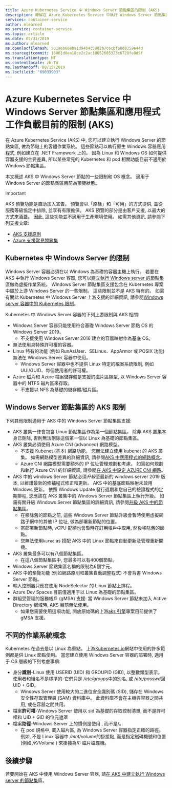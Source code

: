 ```yaml
---
title: Azure Kubernetes Service 中 Windows Server 節點集區的限制 (AKS)
description: 瞭解在 Azure Kubernetes Service 中執行 Windows Server 節點集區和應用程式工作負載時的已知限制 (AKS)
services: container-service
author: mlearned
ms.service: container-service
ms.topic: article
ms.date: 05/31/2019
ms.author: mlearned
ms.openlocfilehash: 501aeb60eba1d94b4c5882a7c6cbfa8d0359e44d
ms.sourcegitcommit: 18061d0ea18ce2c2ac10652685323c6728fe8d5f
ms.translationtype: MT
ms.contentlocale: zh-TW
ms.lasthandoff: 08/15/2019
ms.locfileid: "69033903"
---
```

# <a name="current-limitations-for-windows-server-node-pools-and-application-workloads-in-azure-kubernetes-service-aks"></a>Azure Kubernetes Service 中 Windows Server 節點集區和應用程式工作負載目前的限制 (AKS)

在 Azure Kubernetes Service (AKS) 中, 您可以建立執行 Windows Server 的節點集區, 做為節點上的客體作業系統。 這些節點可以執行原生 Windows 容器應用程式, 例如建立在 .NET Framework 上的。 因為 Linux 和 Windows OS 如何提供容器支援的主要差異, 所以某些常見的 Kubernetes 和 pod 相關功能目前不適用於 Windows 節點集區。

本文概述 AKS 中 Windows Server 節點的一些限制和 OS 概念。 適用于 Windows Server 的節點集區目前為預覽狀態。

> [!IMPORTANT]
> AKS 預覽功能是自助加入宣告。 預覽會以「原樣」和「可用」的方式提供, 並從服務等級協定中排除, 並享有有限擔保。 AKS 預覽的部分是由客戶支援, 以最大的方式來涵蓋。 因此, 這些功能並不適用于生產環境使用。 如需其他資訊, 請參閱下列支援文章:
>
> * [AKS 支援原則][aks-support-policies]
> * [Azure 支援常見問題集][aks-faq]

## <a name="limitations-for-windows-server-in-kubernetes"></a>Kubernetes 中 Windows Server 的限制

Windows Server 容器必須在以 Windows 為基礎的容器主機上執行。 若要在 AKS 中執行 Windows Server 容器, 您可以[建立執行 Windows server 的節點集][windows-node-cli]區做為虛擬作業系統。 Windows Server 節點集區支援包含在 Kubernetes 專案中屬於上游 Windows Server 的一些限制。 這些限制並不是 AKS 特有的。 如需有關此 Kubernetes 中 Windows Server 上游支援的詳細資訊, 請參閱[Windows server 容器中的 Kubernetes 限制](https://docs.microsoft.com/azure/aks/windows-node-limitations)。

Kubernetes 中 Windows Server 容器的下列上游限制與 AKS 相關:

- Windows Server 容器只能使用符合基礎 Windows Server 節點 OS 的 Windows Server 2019。
    - 不支援使用 Windows Server 2016 建立的容器映射作為基底 OS。
- 無法使用具特殊許可權的容器。
- Linux 特有的功能 (例如 RunAsUser、SELinux、AppArmor 或 POSIX 功能) 無法在 Windows Server 容器中使用。
    - Windows Server 容器中也不提供 Linux 特定的檔案系統限制, 例如 UUI/GUID、每個使用者的許可權。
- Azure 磁片和 Azure 檔案儲存體是支援的磁片區類型, 以 Windows Server 容器中的 NTFS 磁片區來存取。
    - 不支援以 NFS 為基礎的儲存體/磁片區。

## <a name="aks-limitations-for-windows-server-node-pools"></a>Windows Server 節點集區的 AKS 限制

下列其他限制適用于 AKS 中的 Windows Server 節點集區支援:

- AKS 叢集一律會包含 Linux 節點集區作為第一個節點集區。 除非 AKS 叢集本身已刪除, 否則無法刪除這個第一個以 Linux 為基礎的節點集區。
- AKS 叢集必須使用 Azure CNI (advanced) 網路模型。
    - 不支援 Kubenet (基本) 網路功能。 您無法建立使用 kubenet 的 AKS 叢集。 如需網路模型差異的詳細資訊, 請參閱[AKS 中應用程式的網路概念][azure-network-models]。
    - Azure CNI 網路模型需要額外的 IP 位址管理規劃和考慮。 如需如何規劃和執行 Azure CNI 的詳細資訊, 請參閱[在 AKS 中設定 AZURE CNI 網路][configure-azure-cni]。
- AKS 中的 windows Server 節點必須*升級*至最新的 windows server 2019 版本, 以維護最新的修補程式修正和更新。 AKS 中的基底節點映射未啟用 Windows 更新。 依照 Windows Update 發行週期和您自己的驗證程式的定期排程, 您應該在 AKS 叢集中的 Windows Server 節點集區上執行升級。 如需有關升級 Windows Server 節點集區的詳細資訊, 請參閱[升級 AKS 中的節點集][nodepool-upgrade]區。
    - 在移除舊的節點之前, 這些 Windows Server 節點升級會暫時使用虛擬網路子網中的其他 IP 位址, 做為部署新節點的位置。
    - 當部署新節點時, vCPU 配額也會暫時在訂用帳戶中取用, 然後移除舊的節點。
    - 您無法使用`kured` as 搭配 AKS 中的 Linux 節點來自動更新及管理重新開機。
- AKS 叢集最多可以有八個節點集區。
    - 在這八個節點集區中, 您最多可以有400個節點。
- Windows Server 節點集區名稱的限制為6個字元。
- AKS 中的預覽功能 (例如網路原則和叢集自動調整程式) 不會背書 Windows Server 節點。
- 輸入控制器只應在使用 NodeSelector 的 Linux 節點上排程。
- Azure Dev Spaces 目前僅適用于以 Linux 為基礎的節點集區。
- 群組受管理的服務帳戶 (gMSA) 支援: 當 Windows Server 節點未加入 Active Directory 網域時, AKS 目前無法使用。
    - 如果您需要使用這項功能, 開放原始碼的上游[aks 引擎][aks-engine]專案目前提供了 gMSA 支援。

## <a name="os-concepts-that-are-different"></a>不同的作業系統概念

Kubernetes 在過去是以 Linux 為重點。 上游[Kubernetes.io][kubernetes]網站中使用的許多範例都是供 Linux 節點使用。 當您建立使用 Windows Server 容器的部署時, 適用于 OS 層級的下列考慮事項:

- 身分**識別**-Linux 使用 USERID (UID) 和 GROUPID (GID), 以整數類型表示。 使用者和組名不是標準的-它們只是 */etc/groups*中的別名, 或 */etc/passwd*回 UID + GID。
    - Windows Server 使用較大的二進位安全識別碼 (SID), 儲存在 Windows 安全性存取管理員 (SAM) 資料庫中。 此資料庫不會在主機與容器之間共用, 或在容器之間共用。
- 檔案**許可權**-Windows Server 使用以 sid 為基礎的存取控制清單, 而不是許可權和 UID + GID 的位元遮罩
- 檔案**路徑**-Windows Server 上的慣例是使用 \, 而不是/。
    - 在 pod 規格中, 載入磁片區, 為 Windows Server 容器指定正確的路徑。 例如, 不是 Linux 容器中 */mnt/volume*的掛接點, 而是指定磁碟機號和位置 (例如 */K/Volume* ) 來掛接為*K:* 磁片磁碟機。

## <a name="next-steps"></a>後續步驟

若要開始在 AKS 中使用 Windows Server 容器, 請[在 AKS 中建立執行 Windows server 的節點集][windows-node-cli]區。

<!-- LINKS - external -->
[upstream-limitations]: https://kubernetes.io/docs/setup/windows/#limitations
[kubernetes]: https://kubernetes.io
[aks-engine]: https://github.com/azure/aks-engine

<!-- LINKS - internal -->
[azure-network-models]: concepts-network.md#azure-virtual-networks
[configure-azure-cni]: configure-azure-cni.md
[nodepool-upgrade]: use-multiple-node-pools.md#upgrade-a-node-pool
[windows-node-cli]: windows-container-cli.md
[aks-support-policies]: support-policies.md
[aks-faq]: faq.md
[azure-outbound-traffic]: ../load-balancer/load-balancer-outbound-connections.md#defaultsnat
